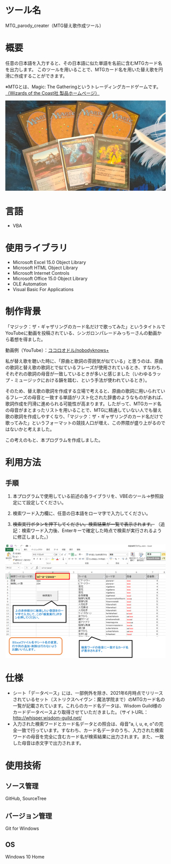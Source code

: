 # ツール名
MTG_parody_creater（MTG替え歌作成ツール）

# 概要
任意の日本語を入力すると、その日本語に似た単語を名前に含むMTGカード名を出力します。
このツールを用いることで、MTGカード名を用いた替え歌を円滑に作成することができます。

※MTGとは、Magic: The Gatheringというトレーディングカードゲームです。[（Wizards of the Coast社 製品ホームページ）](https://magic.wizards.com/ja)

![cards](images/cards.jpg)

# 言語
- VBA

# 使用ライブラリ
- Microsoft Excel 15.0 Object Library
- Microsoft HTML Object Library
- Microsoft Internet Controls
- Microsoft Office 15.0 Object Library
- OLE Automation
- Visual Basic For Applications

# 制作背景
「マジック：ザ・ギャザリングのカード名だけで歌ってみた」というタイトルでYouTubeに動画を投稿されている、シンガロンパレードみっちーさんの動画から着想を得ました。

動画例（YouTube）：[ココロオドル/nobodyknows+](https://www.youtube.com/watch?v=ceuXeML4558)

私が替え歌を聴いた時に、「原曲と歌詞の雰囲気が似ている」と思うのは、原曲の歌詞と替え歌の歌詞とで似ているフレーズが使用されているとき、すなわち、それぞれの歌詞の母音が一致しているときが多いと感じました（いわゆるラップ・ミュージックにおける韻を踏む、という手法が使われているとき）。

そのため、替え歌の歌詞を作成する立場で考えると、原曲の歌詞に用いられているフレーズの母音と一致する単語がリスト化された辞書のようなものがあれば、歌詞作成を円滑に進められる可能性が高まります。したがって、MTGカード名の母音がまとまったリストを用いることで、MTGに精通していない人でも替え歌の歌詞を作成しやすくなり、「マジック：ザ・ギャザリングのカード名だけで歌ってみた」というフォーマットの競技人口が増え、この界隈が盛り上がるのではないかと考えました。

この考えのもと、本プログラムを作成しました。

# 利用方法
## 手順
1. 本プログラムで使用している前述の各ライブラリを、VBEのツール→参照設定にて設定してください。

2. 検索ワード入力欄に、任意の日本語をローマ字で入力してください。

3. ~~検索実行ボタンを押下してください。検索結果が一覧で表示されます。~~
（追記：検索ワード入力後、Enterキーで確定した時点で検索が実行されるように修正しました。）

![usage](images/manual.png)

# 仕様
- シート「データベース」には、一部例外を除き、2021年6月時点でリリースされているセット（ストリクスヘイヴン：魔法学院まで）のMTGカード名の一覧が記載されています。これらのカード名データは、Wisdom Guild様のカードデータベースより取得させていただきました。（サイトURL：http://whisper.wisdom-guild.net/
- 入力された検索ワードとカード名データとの照合は、母音"a, i, u, e, o"の完全一致で行っています。すなわち、カード名データのうち、入力された検索ワードの母音を完全に含むカード名が検索結果に出力されます。また、一致した母音は赤文字で出力されます。

# 使用技術
## ソース管理
GitHub, SourceTree

## バージョン管理
Git for Windows

## OS
Windows 10 Home